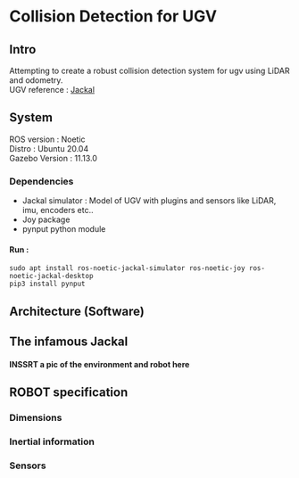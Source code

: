 # Collision Detection for UGV
## Intro 

Attempting to create a robust collision detection system for ugv using LiDAR and odometry. <br>
UGV reference : [Jackal](https://docs.ros.org/en/noetic/api/jackal_tutorials/html/simulation.html)

## System

ROS version : Noetic <br>
Distro : Ubuntu 20.04 <br>
Gazebo Version : 11.13.0

### Dependencies 

- Jackal simulator : Model of UGV with plugins and sensors like LiDAR, imu, encoders etc..
- Joy package
- pynput python module

#### Run : 
```
sudo apt install ros-noetic-jackal-simulator ros-noetic-joy ros-noetic-jackal-desktop
pip3 install pynput
``` 
## Architecture (Software)


## The infamous Jackal

#### INSSRT a pic of the environment and robot here

## ROBOT specification

### Dimensions

### Inertial information

### Sensors

